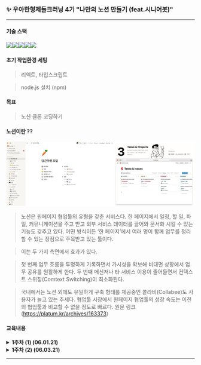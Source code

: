 ###  ✨ 우아한형제들크러닝 4기 "나만의 노션 만들기 (feat.시니어봇)" 
---
#### 기술 스택

<img src="https://img.shields.io/badge/javascript-F7DF1E?style=for-the-badge&logo=javascript&logoColor=black"><img src="https://img.shields.io/badge/react-61DAFB?style=for-the-badge&logo=react&logoColor=black"><img src="https://img.shields.io/badge/node.js-4FC08D?style=for-the-badge&logo=node.js&logoColor=white"><img src="https://img.shields.io/badge/github-181717?style=for-the-badge&logo=github&logoColor=white"><img src="https://img.shields.io/badge/typescript-7952B3?style=for-the-badge&logo=typescript&logoColor=white">

#### 초기 작업환경 세팅

> 리엑트, 타입스크립트

> node.js 설치 (npm)

#### 목표

> 노션 클론 코딩하기

#### 노션이란 ??

<img src="./main/img1.png"  width="1000"> 

> 노션은 원페이지 협업툴의 유형을 갖춘 서비스다. 
> 한 페이지에서 일정, 할 일, 파일, 커뮤니케이션을 주고 받고 외부 서비스 데이터를 끌어와 문서화 시킬 수 있는 기능도 갖추고 있다. 
> 어떤 방식이든 ‘한 페이지’에서 여러 명이 함께 업무를 정리할 수 있는 장점으로 주목받고 있는 툴이다.

> 이는 두 가지 측면에서 효과가 있다. 

> 첫 번째 업무 흐름을 투명하게 기록하면서 가시성을 확보해 비대면 상황에서 업무 공유를 원활하게 한다. 
> 두 번째 메신저나 타 서비스 이용이 줄어들면서 컨텍스트 스위칭(Comtext Switching)이 최소화된다. 

> 국내에서는 노션 외에도 유일하게 구축 형태를 제공중인 콜라비(Collabee)도 사용자가 늘고 있는 추세다. 
> 협업툴 시장에서 원페이지 협업툴의 성장 속도는 이전의 협업툴과 비교할 수 없을 정도로 빠르다. 
> 원문 링크(https://platum.kr/archives/163373)

#### 교육내용

<details>
<summary>
 <b>1주차 (1) (06.01.21)</b>
</summary>
<div markdown="1">

<br>
 <b>김민태 기술이사님과 함께한 오리엔테이션(OT) </b><br><br>
 <b>질문 4가지?</b><br><br>
 <p>
  <b>1. 시니어가 왜 필요할까? </b><br>
 주니어 개발자들이란 경주마같다. 앞으로 달릴 수 있는 힘과 체력은 충분하지만 옆을 돌아보기란 어렵지 않을까? <br>
 시니어들이 방향성을 잡아 줄 수 있는 역할..? 문제해충분한 경험이 있기 때문에..<br><br>
  <b>2. 실무적 코드란 무엇일까?</b><br>
 유지보수가 쉬운 코드? 너무 추상적이라... <br>
 좀더 구체적으로 말해보자면, 직관적으로 이해가 가는.. <br>
 프레임워크를 사용해서 쉬운 구조로 모듈을 구성하고 테스팅도 쉽게 해보는.. 그런느낌의 코드가 아닐까 <br>
 사실 개발자로서 실무경험이 전무하다보니 실무적 코드에 대한 개념이 부족..<br><br>
  <b>3. HandsOn은 누가 잘하나?(하루에 다루는 코드량)</b><br>
 사실 다루는 코드량이 많다고해서 일을 더 많이한다는 의미는 아닐듯 싶다. <br>
 물론 조금더 알기 쉬운 코드, 단순 반복 업무라고해서 쉬운 일은 아니겠지만 다루는 코드량 보다는 코드의 질이 더 중요하지않을까?<br><br>
  <b>4. 개발을 잘한다는 것은 무엇일까?</b><br>
 사실 위의 질문과 본질적으로 비슷한 의미지 않을까 싶다. 개발을 잘하기 위해선 여러조건이 필요하다. <br>
 외적으로는 팀내의 커뮤니케이션, 업무 분담 부터 시작해서 코드작성 배포 등 여러가지로... <br>
 기본적인 기획적 확인사항부터 기술적인 확인사항까지 효율적으로 유연하게 진행하는 것이 개발을 잘한다는 것일듯 싶다..<br>
 </p>
 </div>
</details>

<details>
<summary>
 <b> 1주차 (2) (06.03.21)</b>
</summary>
<div markdown="1">
>
 </div>
</details>

---
